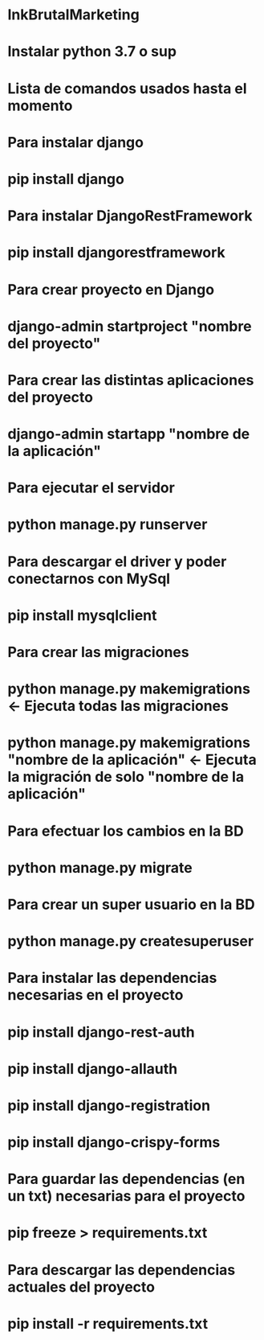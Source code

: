 # InkBrutalMarketing

# Instalar python 3.7 o sup

# Lista de comandos usados hasta el momento

# Para instalar django
# pip install django

# Para instalar DjangoRestFramework
# pip install djangorestframework

# Para crear proyecto en Django
# django-admin startproject "nombre del proyecto"

# Para crear las distintas aplicaciones del proyecto
# django-admin startapp "nombre de la aplicación"

# Para ejecutar el servidor
# python manage.py runserver

# Para descargar el driver y poder conectarnos con MySql
# pip install mysqlclient

# Para crear las migraciones
# python manage.py makemigrations   <- Ejecuta todas las migraciones
# python manage.py makemigrations "nombre de la aplicación"   <- Ejecuta la migración de solo "nombre de la aplicación"

# Para efectuar los cambios en la BD
# python manage.py migrate

# Para crear un super usuario en la BD
# python manage.py createsuperuser

# Para instalar las dependencias necesarias en el proyecto
# pip install django-rest-auth
# pip install django-allauth
# pip install django-registration
# pip install django-crispy-forms

# Para guardar las dependencias (en un txt) necesarias para el proyecto
# pip freeze > requirements.txt

# Para descargar las dependencias actuales del proyecto
# pip install -r requirements.txt